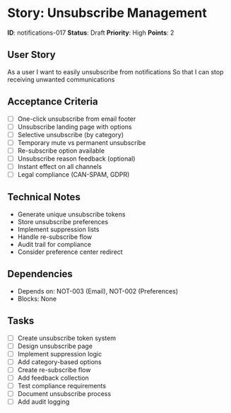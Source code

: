 # Story: Unsubscribe Management

**ID**: notifications-017
**Status**: Draft
**Priority**: High
**Points**: 2

## User Story
As a user
I want to easily unsubscribe from notifications
So that I can stop receiving unwanted communications

## Acceptance Criteria
- [ ] One-click unsubscribe from email footer
- [ ] Unsubscribe landing page with options
- [ ] Selective unsubscribe (by category)
- [ ] Temporary mute vs permanent unsubscribe
- [ ] Re-subscribe option available
- [ ] Unsubscribe reason feedback (optional)
- [ ] Instant effect on all channels
- [ ] Legal compliance (CAN-SPAM, GDPR)

## Technical Notes
- Generate unique unsubscribe tokens
- Store unsubscribe preferences
- Implement suppression lists
- Handle re-subscribe flow
- Audit trail for compliance
- Consider preference center redirect

## Dependencies
- Depends on: NOT-003 (Email), NOT-002 (Preferences)
- Blocks: None

## Tasks
- [ ] Create unsubscribe token system
- [ ] Design unsubscribe page
- [ ] Implement suppression logic
- [ ] Add category-based options
- [ ] Create re-subscribe flow
- [ ] Add feedback collection
- [ ] Test compliance requirements
- [ ] Document unsubscribe process
- [ ] Add audit logging